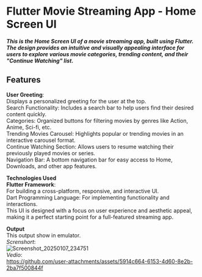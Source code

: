 Flutter Movie Streaming App - Home Screen UI  
===
***This is the Home Screen UI of a movie streaming app, built using Flutter. The design provides an intuitive and visually appealing interface for users to explore various movie categories, trending content, and their "Continue Watching" list.***

Features
---
**User Greeting**:  
Displays a personalized greeting for the user at the top.   
Search Functionality: Includes a search bar to help users find their desired content quickly.  
Categories: Organized buttons for filtering movies by genres like Action, Anime, Sci-fi, etc.  
Trending Movies Carousel: Highlights popular or trending movies in an interactive carousel format.  
Continue Watching Section: Allows users to resume watching their previously played movies or series.  
Navigation Bar: A bottom navigation bar for easy access to Home, Downloads, and other app features.  
  
**Technologies Used**  
**Flutter Framework**:   
For building a cross-platform, responsive, and interactive UI.  
Dart Programming Language: For implementing functionality and interactions.  
This UI is designed with a focus on user experience and aesthetic appeal, making it a perfect starting point for a full-featured streaming app.  

**Output**  
This output show in emulator.  
*Screnshort*:  
![Screenshot_20250107_234751](https://github.com/user-attachments/assets/727a5629-48d8-4786-9197-f8584ae04b74)  
*Vedio*:  
https://github.com/user-attachments/assets/5914c664-6153-4d60-8e2b-2ba7f500844f  




